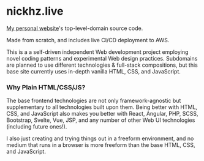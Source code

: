 # nickhz.live
 <a href="https://nickhz.live" target="_blank">My personal website</a>'s top-level-domain source code.

 Made from scratch, and includes live CI/CD deployment to AWS.

 This is a a self-driven independent Web development project employing novel coding patterns and experimental Web design practices. Subdomains are planned to use different technologies & full-stack compositions, but this base site currently uses in-depth vanilla HTML, CSS, and JavaScript.

### Why Plain HTML/CSS/JS?

 The base frontend technologies are not only framework-agnostic but supplementary to all technologies built upon them. Being better with HTML, CSS, and JavaScript also makes you better with React, Angular, PHP, SCSS, Bootstrap, Svelte, Vue, JSP, and any number of other Web UI technologies (including future ones!).
 
 I also just creating and trying things out in a freeform environment, and no medium that runs in a browser is more freeform than the base HTML, CSS, and JavaScript.

